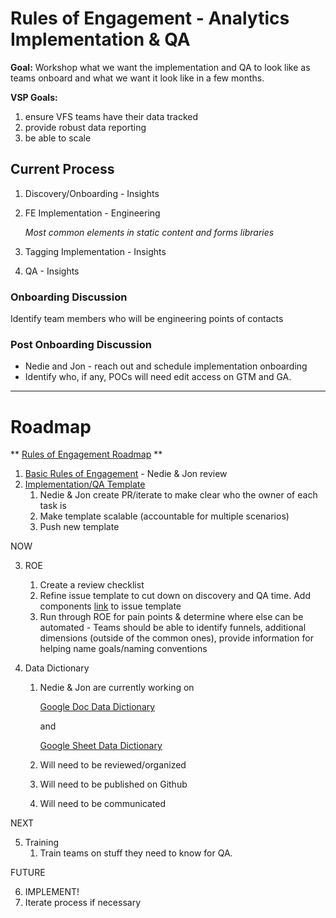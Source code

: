 # Rules of Engagement - Analytics Implementation & QA

**Goal:** Workshop what we want the implementation and QA to look like as teams onboard and what we want it look like in a few months.

**VSP Goals:** 
1) ensure VFS teams have their data tracked 
2) provide robust data reporting 
3) be able to scale

## Current Process
1. Discovery/Onboarding - Insights
2. FE Implementation - Engineering

    _Most common elements in static content and forms libraries_
3. Tagging Implementation - Insights
4. QA - Insights

### Onboarding Discussion
Identify team members who will be engineering points of contacts

### Post Onboarding Discussion
- Nedie and Jon - reach out and schedule implementation onboarding
- Identify who, if any, POCs will need edit access on GTM and GA.

---

# Roadmap

** [Rules of Engagement Roadmap](https://docs.google.com/spreadsheets/d/1-BZFcuJ4Fvo3Na7eFkzisWVzf8KWCrixwbO6haYfUX8/edit#gid=0) **

1. [Basic Rules of Engagement](https://github.com/department-of-veterans-affairs/va.gov-team/blob/master/platform/analytics/rules-of-engagement-analytics-implementation-qa.md) - Nedie & Jon review
2. [Implementation/QA Template](https://github.com/department-of-veterans-affairs/va.gov-team/issues/new?assignees=joanneesteban%2C+jonwehausen%2C+nedierecel&labels=analytics-insights%2C+analytics-request&template=analytics-implementation-and-qa-request-template.md&title=Analytics+Implementation+or+QA+Support+for+%5BProduct%5D)
    1. Nedie & Jon create PR/iterate to make clear who the owner of each task is
    1. Make template scalable (accountable for multiple scenarios)
    1. Push new template

NOW

3. ROE
    1. Create a review checklist
    1. Refine issue template to cut down on discovery and QA time. Add components [link](https://design.va.gov/components/) to issue template
    1. Run through ROE for pain points & determine where else can be automated
            - Teams should be able to identify funnels, additional dimensions (outside of the common ones), provide information for helping name goals/naming conventions
            
4. Data Dictionary
   1. Nedie & Jon are currently working on
    
        [Google Doc Data Dictionary](https://docs.google.com/document/d/1MlKWlW2MMVdnRGcvqDgp9AgXlVY9O9ulW6uxysXO1Ds/edit)
        
        and
        
        [Google Sheet Data Dictionary](https://docs.google.com/spreadsheets/d/13cSftwf1yAvd52qqzsS_G8tQTCDaTcSL42AwVQMX9NY/edit#gid=1211983668)
        
    1. Will need to be reviewed/organized
    1. Will need to be published on Github
    1. Will need to be communicated

    
NEXT

5. Training
    1. Train teams on stuff they need to know for QA.
    
FUTURE

6. IMPLEMENT! 
7. Iterate process if necessary


